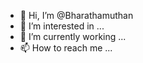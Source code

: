 - 👋 Hi, I’m @Bharathamuthan
- 👀 I’m interested in ...
- 🌱 I’m currently working ...
- 📫 How to reach me ...

<!---
Bharathamuthan/Bharathamuthan is a ✨ special ✨ repository because its `README.md` (this file) appears on your GitHub profile.
You can click the Preview link to take a look at your changes.
--->
